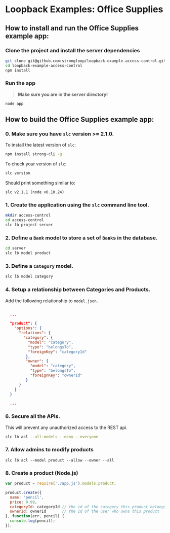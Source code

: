 # Loopback Examples: Office Supplies

## How to install and run the Office Supplies example app:

### Clone the project and install the server dependencies

```sh
git clone git@github.com:strongloop/loopback-example-access-control.git
cd loopback-example-access-control
npm install
```

### Run the app

> **Make sure you are in the server directory!**

```sh
node app
```

## How to build the Office Supplies example app:

### 0. Make sure you have `slc` version **>= 2.1.0**.

To install the latest version of `slc`:

```sh
npm install strong-cli -g
```

To check your version of `slc`:

```sh
slc version
```

Should print something similar to:

```
slc v2.1.1 (node v0.10.24)
```

### 1. Create the application using the `slc` command line tool.

```sh
mkdir access-control
cd access-control
slc lb project server
```

### 2. Define a `Bank` model to store a set of `Bank`s in the database.

```sh
cd server
slc lb model product
```

### 3. Define a `Category` model.

```sh
slc lb model category
```

### 4. Setup a relationship between Categories and Products.

Add the following relationship to `model.json`.

```JSON

  ...

  "product": {
    "options": {
      "relations": {
        "category": {
          "model": "category",
          "type": "belongsTo",
          "foreignKey": "categoryId"
         },
         "owner": {
           "model": "category",
           "type": "belongsTo",
           "foreignKey": "ownerId"
         }
      }
    }
  }

  ...

```

### 6. Secure all the APIs.

This will prevent any unauthorized access to the REST api.

```sh
slc lb acl --all-models --deny --everyone
```

### 7. Allow admins to modify products

```
slc lb acl --model product --allow --owner --all
````

### 8. Create a product (Node.js)

```js
var product = require('./app.js').models.product;

product.create({
  name: 'pencil',
  price: 0.99,
  categoryId: categoryId // the id of the category this product belongs to
  ownerId: ownerId       // the id of the user who owns this product
}, function(err, pencil) {
  console.log(pencil);
});
```